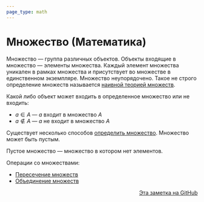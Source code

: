 ```yaml
---
page_type: math
---
```

# Множество (Математика)

Множество — группа различных объектов. Объекты входящие в множество — элементы множества. Каждый элемент множества уникален в рамках множества и присутствует во множестве в единственном экземпляре. Множество неупорядочено. Такое не строго определение множеств называется [наивной теорией множеств](20221101230826.md).

Какой либо объект может входить в определенное множество или не входить:

* $a \in A$ — $a$ входит в множество $A$
* $a \notin A$ — $a$ не входит в множество $A$

Существует несколько способов [определить множество](20221031234358.md). Множество может быть пустым.

Пустое множество — множество в котором нет элементов.

Операции со множествами:

* [Пересечение множеств](20221102002259.md)
* [Объединение множеств](20221106003014.md)



<p v-pre style="text-align: right">
  <a href="https://github.com/Kverde/algorithms/blob/main/source/20221031233633.md">
  Эта заметка на GitHub
  </a>
</p>
